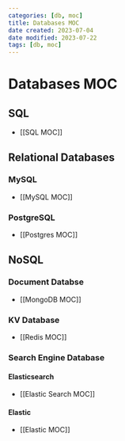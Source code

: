 ```yaml
---
categories: [db, moc]
title: Databases MOC
date created: 2023-07-04
date modified: 2023-07-22
tags: [db, moc]
---
```


# Databases MOC

## SQL

- [[SQL MOC]]

## Relational Databases

### MySQL

- [[MySQL MOC]]

### PostgreSQL

- [[Postgres MOC]]

## NoSQL

### Document Databse

- [[MongoDB MOC]]

### KV Database

- [[Redis MOC]]

### Search Engine Database

#### Elasticsearch

- [[Elastic Search MOC]]

#### Elastic

- [[Elastic MOC]]
